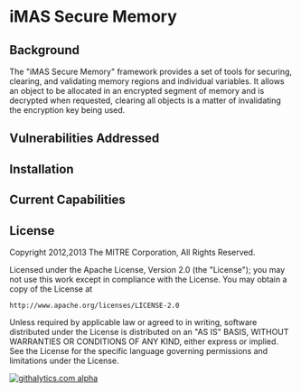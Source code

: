 # iMAS Secure Memory

## Background

The "iMAS Secure Memory" framework provides a set of tools for securing, clearing, and validating memory regions and individual variables.  It allows an object to be allocated in an encrypted segment of memory and is decrypted when requested, clearing all objects is a matter of invalidating the encryption key being used.

## Vulnerabilities Addressed

## Installation

## Current Capabilities

## License

Copyright 2012,2013 The MITRE Corporation, All Rights Reserved.

Licensed under the Apache License, Version 2.0 (the "License");
you may not use this work except in compliance with the License.
You may obtain a copy of the License at

    http://www.apache.org/licenses/LICENSE-2.0

Unless required by applicable law or agreed to in writing, software
distributed under the License is distributed on an "AS IS" BASIS,
WITHOUT WARRANTIES OR CONDITIONS OF ANY KIND, either express or implied.
See the License for the specific language governing permissions and
limitations under the License.


[![githalytics.com alpha](https://cruel-carlota.pagodabox.com/1872ba534d9159e437208c392bade83f "githalytics.com")](http://githalytics.com/project-imas/app-password)


